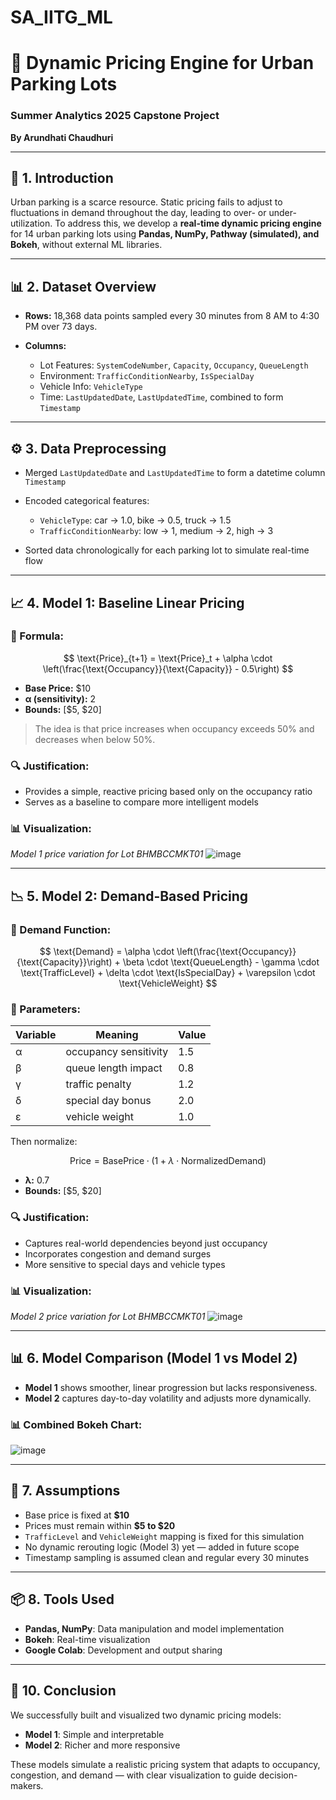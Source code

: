# SA_IITG_ML

# 📘 **Dynamic Pricing Engine for Urban Parking Lots**

### Summer Analytics 2025 Capstone Project

**By Arundhati Chaudhuri**

---

## 📌 1. Introduction

Urban parking is a scarce resource. Static pricing fails to adjust to fluctuations in demand throughout the day, leading to over- or under-utilization. To address this, we develop a **real-time dynamic pricing engine** for 14 urban parking lots using **Pandas, NumPy, Pathway (simulated), and Bokeh**, without external ML libraries.

---

## 📊 2. Dataset Overview

* **Rows:** 18,368 data points sampled every 30 minutes from 8 AM to 4:30 PM over 73 days.
* **Columns:**

  * Lot Features: `SystemCodeNumber`, `Capacity`, `Occupancy`, `QueueLength`
  * Environment: `TrafficConditionNearby`, `IsSpecialDay`
  * Vehicle Info: `VehicleType`
  * Time: `LastUpdatedDate`, `LastUpdatedTime`, combined to form `Timestamp`

---

## ⚙️ 3. Data Preprocessing

* Merged `LastUpdatedDate` and `LastUpdatedTime` to form a datetime column `Timestamp`
* Encoded categorical features:

  * `VehicleType`: car → 1.0, bike → 0.5, truck → 1.5
  * `TrafficConditionNearby`: low → 1, medium → 2, high → 3
* Sorted data chronologically for each parking lot to simulate real-time flow

---

## 📈 4. Model 1: Baseline Linear Pricing

### 🔹 Formula:

$$
\text{Price}_{t+1} = \text{Price}_t + \alpha \cdot \left(\frac{\text{Occupancy}}{\text{Capacity}} - 0.5\right)
$$

* **Base Price:** \$10
* **α (sensitivity):** 2
* **Bounds:** \[\$5, \$20]

> The idea is that price increases when occupancy exceeds 50% and decreases when below 50%.

### 🔍 Justification:

* Provides a simple, reactive pricing based only on the occupancy ratio
* Serves as a baseline to compare more intelligent models

### 📊 Visualization:

*Model 1 price variation for Lot BHMBCCMKT01*
![image](https://github.com/user-attachments/assets/02d00737-fba9-4da7-a6c7-f43110727b0c)


---

## 📉 5. Model 2: Demand-Based Pricing

### 🔹 Demand Function:

$$
\text{Demand} = \alpha \cdot \left(\frac{\text{Occupancy}}{\text{Capacity}}\right) + \beta \cdot \text{QueueLength} - \gamma \cdot \text{TrafficLevel} + \delta \cdot \text{IsSpecialDay} + \varepsilon \cdot \text{VehicleWeight}
$$

### 🔹 Parameters:

| Variable | Meaning               | Value |
| -------- | --------------------- | ----- |
| α        | occupancy sensitivity | 1.5   |
| β        | queue length impact   | 0.8   |
| γ        | traffic penalty       | 1.2   |
| δ        | special day bonus     | 2.0   |
| ε        | vehicle weight        | 1.0   |

Then normalize:

$$
\text{Price} = \text{BasePrice} \cdot (1 + \lambda \cdot \text{NormalizedDemand})
$$

* **λ:** 0.7
* **Bounds:** \[\$5, \$20]

### 🔍 Justification:

* Captures real-world dependencies beyond just occupancy
* Incorporates congestion and demand surges
* More sensitive to special days and vehicle types

### 📊 Visualization:

*Model 2 price variation for Lot BHMBCCMKT01*
![image](https://github.com/user-attachments/assets/b2728422-060d-4369-8552-28d45648de07)


---

## 📊 6. Model Comparison (Model 1 vs Model 2)

* **Model 1** shows smoother, linear progression but lacks responsiveness.
* **Model 2** captures day-to-day volatility and adjusts more dynamically.

### 📊 Combined Bokeh Chart:
![image](https://github.com/user-attachments/assets/043ee860-885a-4a9a-bcd4-3293e23663e7)


---

## 🤖 7. Assumptions

* Base price is fixed at **\$10**
* Prices must remain within **\$5 to \$20**
* `TrafficLevel` and `VehicleWeight` mapping is fixed for this simulation
* No dynamic rerouting logic (Model 3) yet — added in future scope
* Timestamp sampling is assumed clean and regular every 30 minutes

---

## 📦 8. Tools Used

* **Pandas, NumPy**: Data manipulation and model implementation
* **Bokeh**: Real-time visualization
* **Google Colab**: Development and output sharing

---

## 📝 10. Conclusion

We successfully built and visualized two dynamic pricing models:

* **Model 1**: Simple and interpretable
* **Model 2**: Richer and more responsive

These models simulate a realistic pricing system that adapts to occupancy, congestion, and demand — with clear visualization to guide decision-makers.
